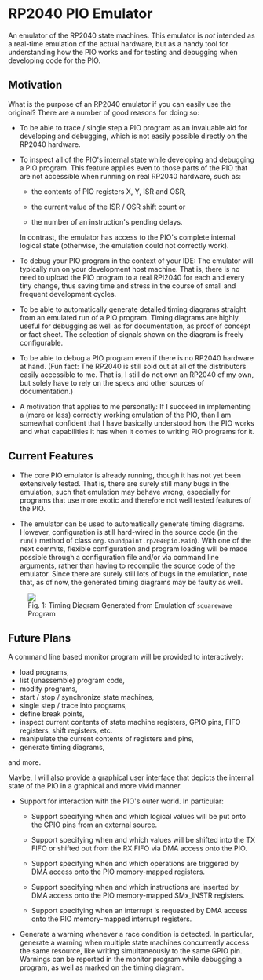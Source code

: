 # RP2040 PIO Emulator

An emulator of the RP2040 state machines.
This emulator is _not_ intended as a real-time emulation of the actual
hardware, but as a handy tool for understanding how the PIO works and
for testing and debugging when developing code for the PIO.

## Motivation

What is the purpose of an RP2040 emulator if you can easily use the
original?  There are a number of good reasons for doing so:

* To be able to trace / single step a PIO program as an invaluable aid
  for developing and debugging, which is not easily possible directly
  on the RP2040 hardware.

* To inspect all of the PIO's internal state while developing and
  debugging a PIO program.  This feature applies even to those parts
  of the PIO that are not accessible when running on real RP2040
  hardware, such as:

  * the contents of PIO registers X, Y, ISR and OSR,

  * the current value of the ISR / OSR shift count or

  * the number of an instruction's pending delays.

  In contrast, the emulator has access to the PIO's complete internal
  logical state (otherwise, the emulation could not correctly work).

* To debug your PIO program in the context of your IDE: The emulator
  will typically run on your development host machine.  That is, there
  is no need to upload the PIO program to a real RPI2040 for each and
  every tiny change, thus saving time and stress in the course of
  small and frequent development cycles.

* To be able to automatically generate detailed timing diagrams
  straight from an emulated run of a PIO program.  Timing diagrams are
  highly useful for debugging as well as for documentation, as proof
  of concept or fact sheet.  The selection of signals shown on the
  diagram is freely configurable.

* To be able to debug a PIO program even if there is no RP2040
  hardware at hand.  (Fun fact: The RP2040 is still sold out at all of
  the distributors easily accessible to me.  That is, I still do not
  own an RP2040 of my own, but solely have to rely on the specs and
  other sources of documentation.)

* A motivation that applies to me personally: If I succeed in
  implementing a (more or less) correctly working emulation of the
  PIO, than I am somewhat confident that I have basically understood
  how the PIO works and what capabilities it has when it comes to
  writing PIO programs for it.

## Current Features

* The core PIO emulator is already running, though it has not yet been
extensively tested.  That is, there are surely still many bugs in the
emulation, such that emulation may behave wrong, especially for
programs that use more exotic and therefore not well tested features
of the PIO.

* The emulator can be used to automatically generate timing diagrams.
However, configuration is still hard-wired in the source code (in the
```run()``` method of class ```org.soundpaint.rp2040pio.Main```).
With one of the next commits, flexible configuration and program
loading will be made possible through a configuration file and/or via
command line arguments, rather than having to recompile the source
code of the emulator.  Since there are surely still lots of bugs in
the emulation, note that, as of now, the generated timing diagrams may
be faulty as well.

<p>
  <figure>
    <a href="doc/screenshots/squarewave_1.png">
      <img src="doc/screenshots/squarewave_1.png" />
    </a>
    <br />
    <figcaption>
      Fig. 1: Timing Diagram Generated from Emulation of
      <code>squarewave</code> Program
    </figcaption>
  </figure>
</p>

## Future Plans

A command line based monitor program will be provided to
interactively:

* load programs,
* list (unassemble) program code,
* modify programs,
* start / stop / synchronize state machines,
* single step / trace into programs,
* define break points,
* inspect current contents of state machine registers, GPIO pins, FIFO
  registers, shift registers, etc.
* manipulate the current contents of registers and pins,
* generate timing diagrams,

and more.

Maybe, I will also provide a graphical user interface that depicts the
internal state of the PIO in a graphical and more vivid manner.

* Support for interaction with the PIO's outer world.  In particular:

  * Support specifying when and which logical values will be put onto
    the GPIO pins from an external source.

  * Support specifying when and which values will be shifted into the
    TX FIFO or shifted out from the RX FIFO via DMA access onto the
    PIO.

  * Support specifying when and which operations are triggered by
    DMA access onto the PIO memory-mapped registers.

  * Support specifying when and which instructions are inserted by
    DMA access onto the PIO memory-mapped SMx_INSTR registers.

  * Support specifying when an interrupt is requested by DMA access
    onto the PIO memory-mapped interrupt registers.

* Generate a warning whenever a race condition is detected.  In
  particular, generate a warning when multiple state machines
  concurrently access the same resource, like writing simultaneously
  to the same GPIO pin.  Warnings can be reported in the monitor
  program while debugging a program, as well as marked on the timing
  diagram.
